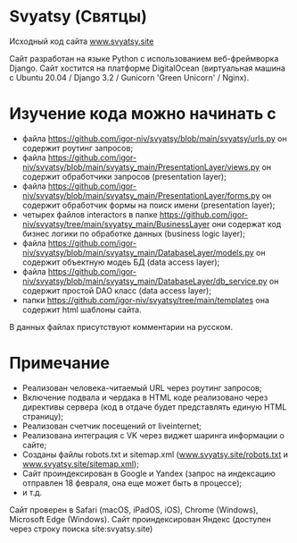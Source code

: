 # Svyatsy (Святцы)

Исходный код сайта www.svyatsy.site

Сайт разработан на языке Python с использованием веб-фреймворка Django.
Сайт хостится на платформе DigitalOcean (виртуальная машина с Ubuntu 20.04 / Django 3.2 / Gunicorn 'Green Unicorn' / Nginx).

# Изучение кода можно начинать с 
* файла https://github.com/igor-niv/svyatsy/blob/main/svyatsy/urls.py он содержит роутинг запросов;
* файла https://github.com/igor-niv/svyatsy/blob/main/svyatsy_main/PresentationLayer/views.py он содержит обработчики запросов (presentation layer);
* файла https://github.com/igor-niv/svyatsy/blob/main/svyatsy_main/PresentationLayer/forms.py он содержит обработчик формы на поиск имени (presentation layer);
* четырех файлов interactors в папке https://github.com/igor-niv/svyatsy/tree/main/svyatsy_main/BusinessLayer они содержат код бизнес логики по обработке данных (business logic layer);
* файла https://github.com/igor-niv/svyatsy/blob/main/svyatsy_main/DatabaseLayer/models.py он содержит объектную модеь БД  (data access layer);
* файла https://github.com/igor-niv/svyatsy/blob/main/svyatsy_main/DatabaseLayer/db_service.py он содержит простой DAO класс (data access layer);
* папки https://github.com/igor-niv/svyatsy/tree/main/templates она содержит html шаблоны сайта.

В данных файлах присутствуют комментарии на русском.

# Примечание
* Реализован человека-читаемый URL через роутинг запросов;
* Включение подвала и чердака в HTML коде реализовано через директивы сервера (код в отдаче будет представлять единую HTML страницу);
* Реализован счетчик посещений от liveinternet;
* Реализована интеграция с VK через виджет шаринга информации о сайте;
* Созданы файлы robots.txt и sitemap.xml (www.svyatsy.site/robots.txt и www.svyatsy.site/sitemap.xml);
* Сайт проиндексирован в Google и Yandex (запрос на индексацию отправлен 18 февраля, она еще может быть в процессе);
* и т.д.

Сайт проверен в Safari (macOS, iPadOS, iOS), Chrome (Windows), Microsoft Edge (Windows).
Сайт проиндексирован Яндекс (доступен через строку поиска site:svyatsy.site)
